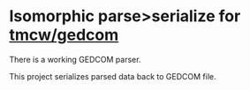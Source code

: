 # Isomorphic parse>serialize for [tmcw/gedcom](https://github.com/tmcw/gedcom)

There is a working GEDCOM parser.

This project serializes parsed data back to GEDCOM file.
